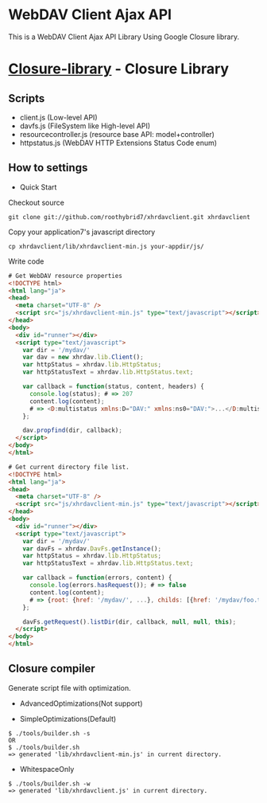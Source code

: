 
WebDAV Client Ajax API
=======================

This is a WebDAV Client Ajax API Library Using Google Closure library.

[Closure-library](http://code.google.com/p/closure-library/) - Closure Library
===============================================================================

Scripts
--------

* client.js (Low-level API)
* davfs.js (FileSystem like High-level API)
* resourcecontroller.js (resource base API: model+controller)
* httpstatus.js (WebDAV HTTP Extensions Status Code enum)

How to settings
-----------------

* Quick Start

Checkout source

```
git clone git://github.com/roothybrid7/xhrdavclient.git xhrdavclient
```

Copy your application7's javascript directory

```
cp xhrdavclient/lib/xhrdavclient-min.js your-appdir/js/
```

Write code

``` html
# Get WebDAV resource properties
<!DOCTYPE html>
<html lang="ja">
<head>
  <meta charset="UTF-8" />
  <script src="js/xhrdavclient-min.js" type="text/javascript"></script>
</head>
<body>
  <div id="runner"></div>
  <script type="text/javascript">
    var dir = '/mydav/'
    var dav = new xhrdav.lib.Client();
    var httpStatus = xhrdav.lib.HttpStatus;
    var httpStatusText = xhrdav.lib.HttpStatus.text;

    var callback = function(status, content, headers) {
      console.log(status); # => 207
      content.log(content);
      # => <D:multistatus xmlns:D="DAV:" xmlns:ns0="DAV:">...</D:multistatus>
    };

    dav.propfind(dir, callback);
  </script>
</body>
</html>
```

``` html
# Get current directory file list.
<!DOCTYPE html>
<html lang="ja">
<head>
  <meta charset="UTF-8" />
  <script src="js/xhrdavclient-min.js" type="text/javascript"></script>
</head>
<body>
  <div id="runner"></div>
  <script type="text/javascript">
    var dir = '/mydav/'
    var davFs = xhrdav.DavFs.getInstance();
    var httpStatus = xhrdav.lib.HttpStatus;
    var httpStatusText = xhrdav.lib.HttpStatus.text;

    var callback = function(errors, content) {
      console.log(errors.hasRequest()); # => false
      content.log(content);
      # => {root: {href: '/mydav/', ...}, childs: [{href: '/mydav/foo.txt', ...}, {href: '/mydav/bar/', ...}]}
    };

    davFs.getRequest().listDir(dir, callback, null, null, this);
  </script>
</body>
</html>
```


Closure compiler
-----------------

Generate script file with optimization.

* AdvancedOptimizations(Not support)

* SimpleOptimizations(Default)

```
$ ./tools/builder.sh -s
OR
$ ./tools/builder.sh
=> generated 'lib/xhrdavclient-min.js' in current directory.
```

* WhitespaceOnly

```
$ ./tools/builder.sh -w
=> generated 'lib/xhrdavclient.js' in current directory.
```
